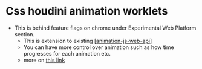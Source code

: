 # Css houdini animation worklets

- This is behind feature flags on chrome under Experimental Web Platform section.
  - This is extension to existing [[animation-js-web-api]]
  - You can have more control over animation such as how time progresses for each animation etc.
  - more on [this link](https://developers.google.com/web/updates/2018/10/animation-worklet)

[//begin]: # "Autogenerated link references for markdown compatibility"
[animation-js-web-api]: animation-js-web-api.md "Animation js web api"
[//end]: # "Autogenerated link references"
